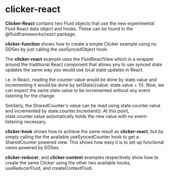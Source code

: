 # clicker-react

**Clicker-React** contains two Fluid objects that use the new experimental Fluid React data object and hooks. These can be found in the @fluidframeworks/react package.

**clicker-function** shows how to create a simple Clicker example using no DDSes by just calling the useSyncedObject hook.

The **clicker-react** example uses the FluidReactView which is a wrapper around the traditional React component that allows you to use synced state updates the same way you would use local state updates in React.

i.e. in React, reading the counter value would be done by state.value and incrementing it would be done by setState({value: state.value + 1}). Now, we can expect the same state.value to be incremented without any event listening for the change


Similarly, the SharedCounter's value can be read using state.counter.value and incremented by state.counter.increment(). At this point, state.counter.value automatically holds the new value with no event-listening necessary.

**clicker-hook** shows how to achieve the same result as **clicker-react**, but by simply calling the the available useSyncedCounter hook to get a SharedCounter powered view. This shows how easy it is to set up functional views powered by DDSes.

**clicker-reducer**, and **clicker-context** examples respectively show how to create the same Clicker using the other two available hooks, useReducerFluid, and createContextFluid.
